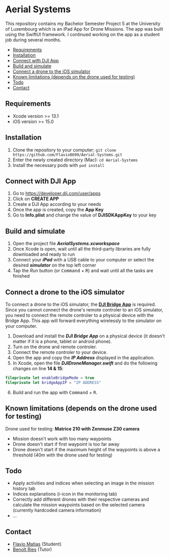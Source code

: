 # Aerial Systems
This repository contains my Bachelor Semester Project 5 at the University of Luxembourg which is an iPad App for Drone Missions.
The app was built using the SwiftUI framework. I continued working on the app as a student job during several months.

* [Requirements](#requirements)
* [Installation](#installation)
* [Connect with DJI App](#connect-with-dji-app)
* [Build and simulate](#build-and-simulate)
* [Connect a drone to the iOS simulator](#connect-a-drone-to-the-ios-simulator)
* [Known limitations (depends on the drone used for testing)](#known-limitations-depends-on-the-drone-used-for-testing)
* [Todo](#todo)
* [Contact](#contact)

<!--![frontpage](Screenshots/1.jpg)-->

## Requirements
* Xcode version >= 13.1
* iOS version >= 15.0

## Installation
1. Clone the repository to your computer: `git clone https://github.com/Flavio8699/Aerial-Systems.git`
2. Enter the newly created directory (Mac): `cd Aerial-Systems`
3. Install the necessary pods with `pod install`

## Connect with DJI App
1. Go to https://developer.dji.com/user/apps
2. Click on **CREATE APP**
3. Create a DJI App according to your needs
4. Once the app is created, copy the **App Key**
5. Go to **Info.plist** and change the value of **DJISDKAppKey** to your key

## Build and simulate
1. Open the project file ***AerialSystems.xcworkspace***
2. Once Xcode is open, wait until all the third-party libraries are fully downloaded and ready to run
3. Connect your ***iPad*** with a USB cable to your computer or select the desired ***simulator*** on the top left corner
4. Tap the *Run* button (or <kbd>Command</kbd> + <kbd>R</kbd>) and wait until all the tasks are finished

## Connect a drone to the iOS simulator
To connect a drone to the iOS simulator, the [**DJI Bridge App**](https://developer.dji.com/mobile-sdk/documentation/ios-tutorials/BridgeAppDemo.html#importing-the-dji-sdk) is required. Since you cannot connect the drone's remote controler to an iOS simulator, you need to connect the remote controler to a physical device with the Bridge App. This app will forward everything wirelessly to the simulator on your computer.
1. Download and install the ***DJI Bridge App*** on a physical device (it doesn't matter if it is a phone, tablet or android phone).
2. Turn on the drone and remote controler.
3. Connect the remote controler to your device.
4. Open the app and copy the ***IP Address*** displayed in the application.
5. In Xcode, open the file ***DJIDroneManager.swift*** and do the following changes on line **14 & 15**:
```swift
fileprivate let enableBridgeMode = true
fileprivate let bridgeAppIP = "IP ADDRESS"
```
6. Build and run the app  with <kbd>Command</kbd> + <kbd>R</kbd>.

## Known limitations (depends on the drone used for testing)
Drone used for testing: **Matrice 210 with Zenmuse Z30 camera**
* Mission doesn't work with too many waypoints
* Drone doesn't start if first waypoint is too far away
* Drone doesn't start if the maximum height of the waypoints is above a threshold (40m with the drone used for testing)

## Todo
* Apply activities and indices when selecting an image in the mission history tab
* Indices explanations (i-icon in the monitoring tab)
* Correctly add different drones with their respective cameras and calculate the mission waypoints based on the selected camera (currently hardcoded camera information)
* ...

## Contact
* [Flavio Matias](mailto:flavio8699@gmail.com) (Student)
* [Benoît Ries](mailto:benoit.ries@uni.lu) (Tutor)
